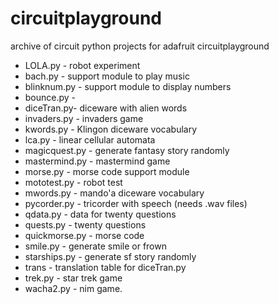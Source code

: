 # circuitplayground
archive of circuit python projects for adafruit circuitplayground

* LOLA.py - robot experiment
* bach.py - support module to play music 
* blinknum.py - support module to display numbers 
* bounce.py - 
* diceTran.py- diceware with alien words
* invaders.py - invaders game
* kwords.py - Klingon diceware vocabulary
* lca.py - linear cellular automata
* magicquest.py - generate fantasy story randomly
* mastermind.py - mastermind game
* morse.py - morse code support module
* mototest.py - robot test
* mwords.py - mando'a diceware vocabulary
* pycorder.py - tricorder with speech (needs .wav files)
* qdata.py - data for twenty questions 
* quests.py - twenty questions
* quickmorse.py - morse code
* smile.py - generate smile or frown
* starships.py - generate sf story randomly
* trans - translation table for diceTran.py
* trek.py - star trek game
* wacha2.py - nim game.
